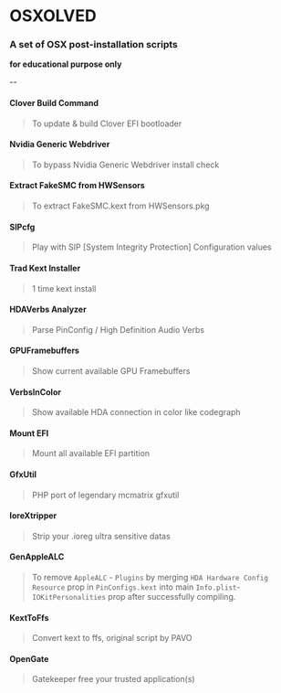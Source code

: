 # OSXOLVED
### A set of OSX post-installation scripts
__for educational purpose only__

--

#### Clover Build Command

> To update & build Clover EFI bootloader

#### Nvidia Generic Webdriver

> To bypass Nvidia Generic Webdriver install check

#### Extract FakeSMC from HWSensors

> To extract FakeSMC.kext from HWSensors.pkg

#### SIPcfg

> Play with SIP [System Integrity Protection] Configuration values

#### Trad Kext Installer

> 1 time kext install

#### HDAVerbs Analyzer

> Parse PinConfig / High Definition Audio Verbs

#### GPUFramebuffers

> Show current available GPU Framebuffers

#### VerbsInColor

> Show available HDA connection in color like codegraph

#### Mount EFI

> Mount all available EFI partition

#### GfxUtil

> PHP port of legendary mcmatrix gfxutil

#### IoreXtripper

> Strip your .ioreg ultra sensitive datas

#### GenAppleALC

> To remove `AppleALC` - `Plugins` by merging `HDA Hardware Config Resource` prop in `PinConfigs.kext` into main `Info.plist`- `IOKitPersonalities` prop after successfully compiling.

#### KextToFfs

> Convert kext to ffs, original script by PAVO

#### OpenGate

> Gatekeeper free your trusted application(s)
